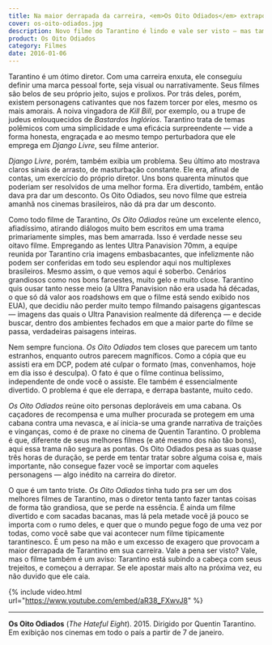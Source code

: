 ```yaml
---
title: Na maior derrapada da carreira, <em>Os Oito Odiados</em> extrapola no tarantinesco
cover: os-oito-odiados.jpg
description: Novo filme do Tarantino é lindo e vale ser visto — mas também é um sinal preocupante que o diretor pode estar perdendo o jeito.
product: Os Oito Odiados
category: Filmes
date: 2016-01-06
---
```


Tarantino é um ótimo diretor. Com uma carreira enxuta, ele conseguiu definir uma marca pessoal forte, seja visual ou narrativamente. Seus filmes são belos de seu próprio jeito, sujos e prolixos. Por trás deles, porém, existem personagens cativantes que nos fazem torcer por eles, mesmo os mais amorais. A noiva vingadora de _Kill Bill_, por exemplo, ou a trupe de judeus enlouquecidos de _Bastardos Inglórios_. Tarantino trata de temas polêmicos com uma simplicidade e uma eficácia surpreendente — vide a forma honesta, engraçada e ao mesmo tempo perturbadora que ele emprega em _Django Livre_, seu filme anterior.

_Django Livre_, porém, também exibia um problema. Seu último ato mostrava claros sinais de arrasto, de masturbação constante. Ele era, afinal de contas, um exercício do próprio diretor. Uns bons quarenta minutos que poderiam ser resolvidos de uma melhor forma. Era divertido, também, então dava pra dar um desconto. Os Oito Odiados, seu novo filme que estreia amanhã nos cinemas brasileiros, não dá pra dar um desconto.

Como todo filme de Tarantino, _Os Oito Odiados_ reúne um excelente elenco, afiadíssimo, atirando diálogos muito bem escritos em uma trama primariamente simples, mas bem amarrada. Isso é verdade nesse seu oitavo filme. Empregando as lentes Ultra Panavision 70mm, a equipe reunida por Tarantino cria imagens embasbacantes, que infelizmente não podem ser conferidas em todo seu esplendor aqui nos multiplexes brasileiros. Mesmo assim, o que vemos aqui é soberbo. Cenários grandiosos como nos bons faroestes, muito gelo e muito close. Tarantino quis ousar tanto nesse meio (a Ultra Panavision não era usada há décadas, o que só dá valor aos roadshows em que o filme está sendo exibido nos EUA), que decidiu não perder muito tempo filmando paisagens gigantescas — imagens das quais o Ultra Panavision realmente dá diferença — e decide buscar, dentro dos ambientes fechados em que a maior parte do filme se passa, verdadeiras paisagens inteiras.

Nem sempre funciona. _Os Oito Odiados_ tem closes que parecem um tanto estranhos, enquanto outros parecem magníficos. Como a cópia que eu assisti era em DCP, podem até culpar o formato (mas, convenhamos, hoje em dia isso é desculpa). O fato é que o filme continua belíssimo, independente de onde você o assiste. Ele também é essencialmente divertido. O problema é que ele derrapa, e derrapa bastante, muito cedo.

_Os Oito Odiados_ reúne oito personas deploráveis em uma cabana. Os caçadores de recompensa e uma mulher procurada se protegem em uma cabana contra uma nevasca, e aí inicia-se uma grande narrativa de traições e vinganças, como é de praxe no cinema de Quentin Tarantino. O problema é que, diferente de seus melhores filmes (e até mesmo dos não tão bons), aqui essa trama não segura as pontas. Os Oito Odiados pesa as suas quase três horas de duração, se perde em tentar tratar sobre alguma coisa e, mais importante, não consegue fazer você se importar com aqueles personagens  — algo inédito na carreira do diretor.

O que é um tanto triste. _Os Oito Odiados_ tinha tudo pra ser um dos melhores filmes de Tarantino, mas o diretor tenta tanto fazer tantas coisas de forma tão grandiosa, que se perde na essência. É ainda um filme divertido e com sacadas bacanas, mas lá pela metade você já pouco se importa com o rumo deles, e quer que o mundo pegue fogo de uma vez por todas, como você sabe que vai acontecer num filme tipicamente tarantinesco. É um peso na mão e um excesso de exagero que provocam a maior derrapada de Tarantino em sua carreira. Vale a pena ser visto? Vale, mas o filme também é um aviso: Tarantino está subindo a cabeça com seus trejeitos, e começou a derrapar. Se ele apostar mais alto na próxima vez, eu não duvido que ele caia.

{% include video.html url="https://www.youtube.com/embed/aR38_FXwvJ8" %}

---

**Os Oito Odiados** (_The Hateful Eight_). 2015. Dirigido por Quentin Tarantino. Em exibição nos cinemas em todo o país a partir de 7 de janeiro.
